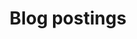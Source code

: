 ---
layout: "redirect"
redirect: "/docs/content-space/blog-postings/blog-postings.html"
title: "Blog postings"
mainPage: false
weight: 2
---